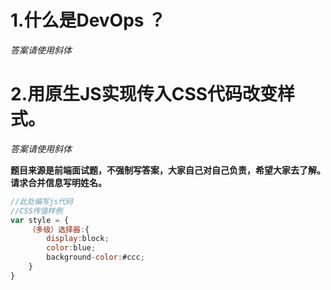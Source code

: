 # 1.什么是DevOps ？

*答案请使用斜体*

# 2.用原生JS实现传入CSS代码改变样式。

*答案请使用斜体*

**题目来源是前端面试题，不强制写答案，大家自己对自己负责，希望大家去了解。请求合并信息写明姓名。**

```javascript
//此处编写js代码
//CSS传值样例
var style = {
	（多级）选择器:{
		display:block;
		color:blue;
		background-color:#ccc;
	}
}
```